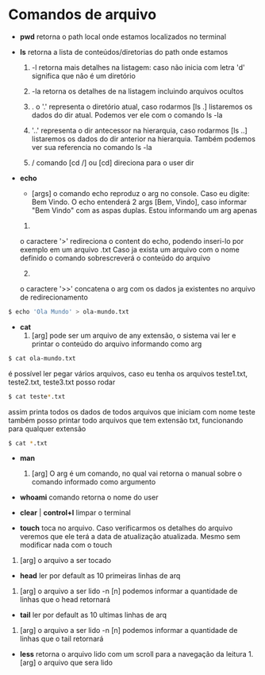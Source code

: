 # Comandos de arquivo 

- **pwd** retorna o path local onde estamos localizados no terminal

- **ls** retorna a lista de conteúdos/diretorias do path onde estamos
    1. -l
    retorna mais detalhes na listagem: caso não inicia com letra 'd' significa que não é um diretório

    2. -la
    retorna os detalhes de na listagem incluindo arquivos ocultos

    3. .
    o '.' representa o diretório atual, caso rodarmos [ls .] listaremos os dados do dir atual. Podemos ver ele com o comando ls -la

    4. '..' representa o dir antecessor na hierarquia, caso rodarmos [ls ..] listaremos os dados do dir anterior na hierarquia. Também
    podemos ver sua referencia no comando ls -la

    5. /
    comando [cd /] ou [cd] direciona para o user dir

- **echo**
    - [args]
    o comando echo reproduz o arg no console. Caso eu digite: Bem Vindo. O echo entenderá 2 args [Bem, Vindo], caso informar
    "Bem Vindo" com as aspas duplas. Estou informando um arg apenas
    1. >
    o caractere '>' redireciona o content do echo, podendo inseri-lo por exemplo em um arquivo .txt
    Caso ja exista um arquivo com o nome definido o comando sobrescreverá o conteúdo do arquivo

    2. >>
    o caractere '>>' concatena o arg com os dados ja existentes no arquivo de redirecionamento
    
~~~ bash
$ echo 'Ola Mundo' > ola-mundo.txt    
~~~

- **cat**
    1. [arg]
    pode ser um arquivo de any extensão, o sistema vai ler e printar o conteúdo do arquivo informando como arg
~~~ bash
$ cat ola-mundo.txt
~~~
é possível ler pegar vários arquivos, caso eu tenha os arquivos teste1.txt, teste2.txt, teste3.txt
posso rodar
~~~ bash
$ cat teste*.txt
~~~
assim printa todos os dados de todos arquivos que iniciam com nome teste
também posso printar todo arquivos que tem extensão txt, funcionando para qualquer extensão
~~~ bash
$ cat *.txt
~~~

- **man** 
    1. [arg] O arg é um comando, no qual vai retorna o manual sobre o comando informado como argumento 
    
- **whoami** comando retorna o nome do user

- **clear** | **control+l** limpar o terminal

- **touch** toca no arquivo. Caso verificarmos os detalhes do arquivo veremos que ele terá a data de atualização atualizada. Mesmo
sem modificar nada com o touch
1. [arg] o arquivo a ser tocado


- **head** ler por default as 10 primeiras linhas de  arq
1.  [arg] o arquivo a ser lido
 -n [n] podemos informar a  quantidade de linhas que o head retornará


 - **tail** ler por default as 10 ultimas linhas de  arq
1.  [arg] o arquivo a ser lido
 -n [n] podemos informar a  quantidade de linhas que o tail retornará
 
 - **less** retorna o arquivo lido com um scroll para a navegação da leitura
 1.[arg] o arquivo que sera lido